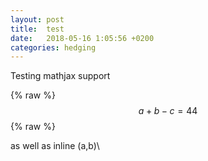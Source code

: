 ```yaml
---
layout: post
title:  test
date:   2018-05-16 1:05:56 +0200
categories: hedging
---
```



Testing mathjax support

{% raw %}
$$a + b - c = 44 $$
{% raw %}

as well as inline  \(a,b)\